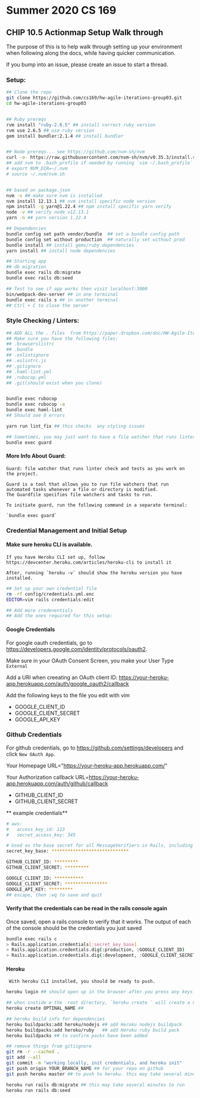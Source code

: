 # Summer 2020 CS 169

##  CHIP 10.5 Actionmap Setup Walk through

The purpose of this is to help walk through setting up your environment when following along the docs, while having quicker communication. 

If you bump into an issue, please create an issue to start a thread.


### Setup:
```sh
## Clone the repo
git clone https://github.com/cs169/hw-agile-iterations-group03.git
cd hw-agile-iterations-group03


## Ruby prereqs
rvm install "ruby-2.6.5" ## install correct ruby version
rvm use 2.6.5 ## use ruby version
gem install bundler:2.1.4 ## install bundler


## Node prereqs... see https://github.com/nvm-sh/nvm
curl -o- https://raw.githubusercontent.com/nvm-sh/nvm/v0.35.3/install.sh | bash  ## install  node
## add nvm to .bash_profile if needed by running `vim ~/.bash_profile` and
# export NVM_DIR=~/.nvm
# source ~/.nvm/nvm.sh


## based on package.json
nvm -v ## make sure nvm is installed
nvm install 12.13.1 ## nvm install specific node version
npm install -g yarn@1.22.4 ## npm install specific yarn verify 
node -v ## verify node v12.13.1
yarn -n ## yarn version 1.22.4

## Dependencies 
bundle config set path vendor/bundle  ## set a bundle config path
bundle config set without production  ## naturally set without prod
bundle install ## install gems/ruby dependencies
yarn install ## install node dependencies

## Starting app
## db migration
bundle exec rails db:migrate
bundle exec rails db:seed

## Test to see if app works then visit localhost:3000
bin/webpack-dev-server ## in one termiinal
bundle exec rails s ## in another terminal
## Ctrl + C to close the server

```


### Style Checking / Linters:
```sh
## ADD ALL the . files  from https://paper.dropbox.com/doc/HW-Agile-Iterations-Setup-Clarifications-rKI15rOpO0ViTi8eLi3a7
## Make sure you have the following files:
## .browserslistrc
## .bundle
## .eslintignore
## .eslintrc.js
## .gitignore
## .haml-lint.yml
## .rubocop.yml
## .git(should exist when you clone)


bundle exec rubocop 
bundle exec rubocop -a 
bundle exec haml-lint
## Should see 0 errors 

yarn run lint_fix ## this checks  any styling issues

## Sometimes, you may just want to have a file watcher that runs linter check and tests as you work on the project. Guard is a tool that allows you to run file watchers that run automated tasks whenever a file or directory is modified. The Guardfile specifies file watchers and tasks to run. To initiate guard, run the following command in a separate terminal: 
bundle exec guard
```


#### More Info About Guard:

    Guard: file watcher that runs linter check and tests as you work on the project. 

    Guard is a tool that allows you to run file watchers that run automated tasks whenever a file or directory is modified. 
    The Guardfile specifies file watchers and tasks to run. 

    To initiate guard, run the following command in a separate terminal:

    `bundle exec guard`

### Credential Management and Initial Setup

####  Make sure heroku CLI is available.
    If you have Heroku CLI set up, follow https://devcenter.heroku.com/articles/heroku-cli to install it

    After, running `heroku -v` should show the heroku version you have installed.



```sh
## Set up your own credential file
rm -rf config/credentials.yml.enc
EDITOR=vim rails credentials:edit

## Add more credenentials
## Add the ones required for this setup:
```

#### Google Credentials

   For google oauth credentials, go to https://developers.google.com/identity/protocols/oauth2. 

   Make sure in your OAuth Consent Screen, you make your User Type `External` 

   Add a URI when creeating an OAuth client ID: https://your-heroku-app.herokuapp.com/auth/google_oauth2/callback 
   
   Add the following keys to the file you edit with vim
   - GOOGLE_CLIENT_ID
   - GOOGLE_CLIENT_SECRET
   - GOOGLE_API_KEY

### Github Credentials 

   For github credentials, go to https://github.com/settings/developers and click `New OAuth App`. 

   Your Homepage URL="https://your-heroku-app.herokuapp.com/"
   
   Your Authorization callback URL=https://your-heroku-app.herokuapp.com/auth/github/callback

  - GITHUB_CLIENT_ID
  - GITHUB_CLIENT_SECRET

** example credentials**
```sh
# aws:
#   access_key_id: 123
#   secret_access_key: 345

# Used as the base secret for all MessageVerifiers in Rails, including the one protecting cookies.
secret_key_base: *****************************

GITHUB_CLIENT_ID: *********
GITHUB_CLIENT_SECRET: *********

GOOGLE_CLIENT_ID: ***********
GOOGLE_CLIENT_SECRET: ****************
GOOGLE_API_KEY: *********
## escape, then :wq to save and quit
```

#### Verify that the credentials can be read in the rails console again
  
  Once saved, open a rails console to verify that it works. The output  of each of the console should be the credentials you just saved

```sh
bundle exec rails c
> Rails.application.credentials[:secret_key_base]
> Rails.application.credentials.dig(:production, :GOOGLE_CLIENT_ID)
> Rails.application.credentials.dig(:development, :GOOGLE_CLIENT_SECRET)
```


#### Heroku
     With heroku CLI installed, you should be ready to push.


```sh
heroku login ## should open up in the browser after you press any keys

## when instide e the  root directory, `heroku create ` will create a new project
heroku create OPTINAL_NAME ## 

## heroku build info for dependencies
heroku buildpacks:add heroku/nodejs ## add Heroku nodejs buildpack
heroku buildpacks:add heroku/ruby   ## add Heroku ruby build pack
heroku buildpacks ## to confirm packs have been added

## remove things from gitiignore
git rm -r --cached .
git add --all
git commit -m "working locally, init credentials, and heroku init"
git push origin YOUR_BRANCH_NAME ## for your repo on github
git push heroku master ## to push to heroku. this may take several minutes to run.

heroku run rails db:migrate ## this may take several minutes to run
heroku run rails db:seed
```




